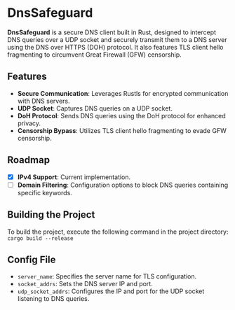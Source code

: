 # DnsSafeguard

**DnsSafeguard** is a secure DNS client built in Rust, designed to intercept DNS queries over a UDP socket and securely transmit them to a DNS server using the DNS over HTTPS (DOH) protocol. It also features TLS client hello fragmenting to circumvent Great Firewall (GFW) censorship.

## Features

* **Secure Communication**: Leverages Rustls for encrypted communication with DNS servers.
* **UDP Socket**: Captures DNS queries on a UDP socket.
* **DoH Protocol**: Sends DNS queries using the DoH protocol for enhanced privacy.
* **Censorship Bypass**: Utilizes TLS client hello fragmenting to evade GFW censorship.

## Roadmap

- [x] **IPv4 Support**: Current implementation.
- [ ] **Domain Filtering**: Configuration options to block DNS queries containing specific keywords.

## Building the Project

To build the project, execute the following command in the project directory: `cargo build --release`

## Config File

* `server_name`: Specifies the server name for TLS configuration.
* `socket_addrs`: Sets the DNS server IP and port.
* `udp_socket_addrs`: Configures the IP and port for the UDP socket listening to DNS queries.
